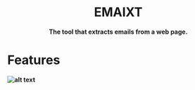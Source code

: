 <h1 align="center"><b>EMAIXT<b></h1>
<p align="center"><b>The tool that extracts emails from a web page.</b></p>

# Features
![alt text](https://github.com/[username]/[reponame]/blob/[branch]/imgs/menu.png?raw=true)
